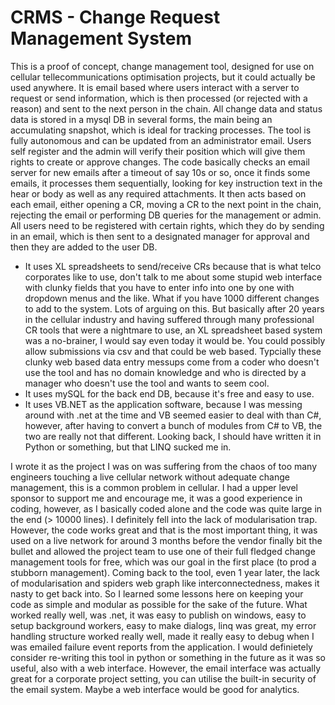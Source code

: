 # CRMS - Change Request Management System
This is a proof of concept, change management tool, designed for use on cellular tellecommunications optimisation projects, but it could actually be used anywhere.  It is email based where users interact with a server to request or send information, which is then processed (or rejected with a reason) and sent to the next person in the chain.  All change data and status data is stored in a mysql DB in several forms, the main being an accumulating snapshot, which is ideal for tracking processes.  The tool is fully autonomous and can be updated from an administrator email.  Users self register and the admin will verify their position which will give them rights to create or approve changes.  The code basically checks an email server for new emails after a timeout of say 10s or so, once it finds some emails, it processes them sequentially, looking for key instruction text in the hear or body as well as any required attachments.  It then acts based on each email, either opening a CR, moving a CR to the next point in the chain, rejecting the email or performing DB queries for the management or admin.  All users need to be registered with certain rights, which they do by sending in an email, which is then sent to a designated manager for approval and then they are added to the user DB.

*  It uses XL spreadsheets to send/receive CRs because that is what telco corporates like to use, don't talk to me about some stupid web interface with clunky fields that you have to enter info into one by one with dropdown menus and the like.  What if you have 1000 different changes to add to the system.  Lots of arguing on this.  But basically after 20 years in the cellular industry and having suffered through many professional CR tools that were a nightmare to use, an XL spreadsheet based system was a no-brainer, I would say even today it would be.  You could possibly allow submissions via csv and that could be web based.  Typcially these clunky web based data entry messups come from a coder who doesn't use the tool and has no domain knowledge and who is directed by a manager who doesn't use the tool and wants to seem cool.
*  It uses mySQL for the back end DB, because it's free and easy to use.
*  It uses VB.NET as the application software, because I was messing around with .net at the time and VB seemed easier to deal with than C#, however, after having to convert a bunch of modules from C# to VB, the two are really not that different.  Looking back, I should have written it in Python or something, but that LINQ sucked me in.

I wrote it as the project I was on was suffering from the chaos of too many engineers touching a live cellular network without adequate change management, this is a common problem in cellular.  I had a upper level sponsor to support me and encourage me, it was a good experience in coding, however, as I basically coded alone and the code was quite large in the end (> 10000 lines).  I definitely fell into the lack of modularisation trap.  However, the code works great and that is the most important thing, it was used on a live network for around 3 months before the vendor finally bit the bullet and allowed the project team to use one of their full fledged change management tools for free, which was our goal in the first place (to prod a stubborn management).  Coming back to the tool, even 1 year later, the lack of modularisation and spiders web graph like interconnectedness, makes it nasty to get back into.  So I learned some lessons here on keeping your code as simple and modular as possible for the sake of the future.  What worked really well, was .net, it was easy to publish on windows, easy to setup background workers, easy to make dialogs, linq was great, my error handling structure worked really well, made it really easy to debug when I was emailed failure event reports from the application.  I would definietely consider re-writing this tool in python or something in the future as it was so useful, also with a web interface.  However, the email interface was actually great for a corporate project setting, you can utilise the built-in security of the email system.  Maybe a web interface would be good for analytics.

